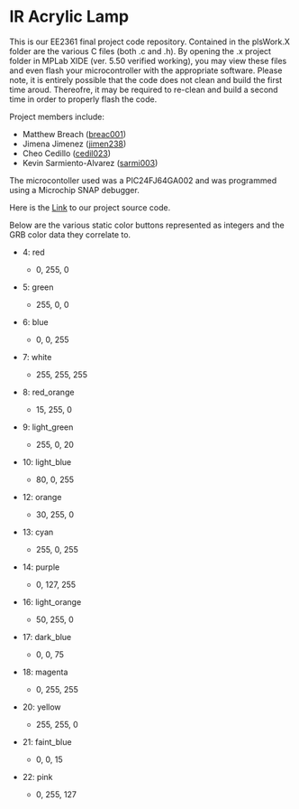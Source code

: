 # IR Acrylic Lamp
This is our EE2361 final project code repository.  Contained in the plsWork.X folder are the various C files (both .c and .h).  By opening the .x project folder in MPLab XIDE (ver. 5.50 verified working), you may view these files and even flash your microcontroller with the appropriate software.  Please note, it is entirely possible that the code does not clean and build the first time aroud.  Thereofre, it may be required to re-clean and build a second time in order to properly flash the code.

Project members include:
- Matthew Breach ([breac001](mailto:breac001@umn.edu))
- Jimena Jimenez ([jimen238](mailto:jimen238@umn.edu))
- Cheo Cedillo ([cedil023](mailto:cedil023@umn.edu))
- Kevin Sarmiento-Alvarez ([sarmi003](mailto:sarmi033@umn.edu))

The microcontoller used was a PIC24FJ64GA002 and was programmed using a Microchip SNAP debugger.

Here is the [Link](https://github.com/mzbreach/ir_Acrylic_Lamp) to our project source code.


Below are the various static color buttons represented as integers and the GRB color data they correlate to.
- 4: red
    - 0, 255, 0
- 5: green
    - 255, 0, 0
- 6: blue
    - 0, 0, 255
- 7: white
    - 255, 255, 255
- 8: red_orange
    - 15, 255, 0
- 9: light_green
    - 255, 0, 20
- 10: light_blue
    - 80, 0, 255
- 12: orange
    - 30, 255, 0
- 13: cyan
    - 255, 0, 255
- 14: purple
    - 0, 127, 255

- 16: light_orange
    - 50, 255, 0
- 17: dark_blue
    - 0, 0, 75
- 18: magenta
    - 0, 255, 255

- 20: yellow
    - 255, 255, 0
- 21: faint_blue
    - 0, 0, 15
- 22: pink
    - 0, 255, 127